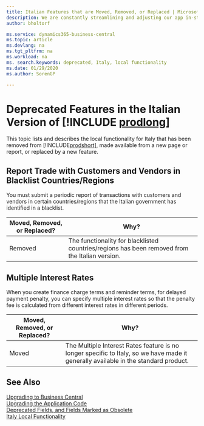 ```yaml
---
title: Italian Features that are Moved, Removed, or Replaced | Microsoft Docs
description: We are constantly streamlining and adjusting our app in-step with market developments. Read about the features for Italy that we have moved, removed, or replaced.
author: bholtorf

ms.service: dynamics365-business-central
ms.topic: article
ms.devlang: na
ms.tgt_pltfrm: na
ms.workload: na
ms. search.keywords: deprecated, Italy, local functionality
ms.date: 01/29/2020
ms.author: SorenGP

---
```


# Deprecated Features in the Italian Version of [!INCLUDE [prodlong](../developer/includes/prodlong.md)]
This topic lists and describes the local functionality for Italy that has been removed from [!INCLUDE[prodshort](../developer/includes/prodshort.md)], made available from a new page or report, or replaced by a new feature.

## Report Trade with Customers and Vendors in Blacklist Countries/Regions
You must submit a periodic report of transactions with customers and vendors in certain countries/regions that the Italian government has identified in a blacklist.

|Moved, Removed, or Replaced?|Why?|
|----|----|
|Removed| The functionality for blacklisted countries/regions has been removed from the Italian version.|

## Multiple Interest Rates
When you create finance charge terms and reminder terms, for delayed payment penalty, you can specify multiple interest rates so that the penalty fee is calculated from different interest rates in different periods.

|Moved, Removed, or Replaced?|Why?|
|----|----|
|Moved| The Multiple Interest Rates feature is no longer specific to Italy, so we have made it generally available in the standard product. |

## See Also
[Upgrading to Business Central](upgrading-to-business-central.md)  
[Upgrading the Application Code](upgrading-the-application-code.md)  
[Deprecated Fields, and Fields Marked as Obsolete](deprecated-fields.md)  
[Italy Local Functionality](/dynamics365/business-central/LocalFunctionality/Italy/italy-local-functionality)  
